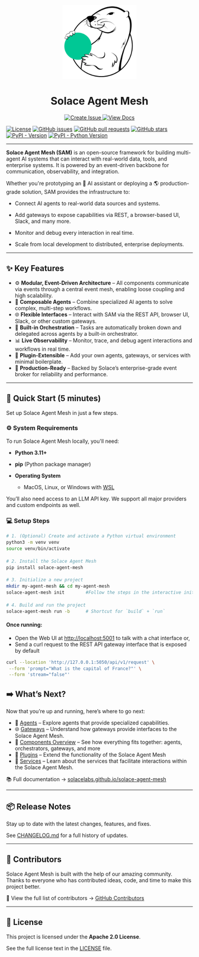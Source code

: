 <p align="center">
  <img src="./docs/static/img/logo.png" alt="Solace Agent Mesh Logo" width="200"/>
</p>

<h1 align="center">Solace Agent Mesh</h1>

<p align="center">
  <a href="https://github.com/SolaceLabs/solace-agent-mesh/issues/new" target="_blank">
    <img src="https://img.shields.io/badge/Create-Issue-blue?style=for-the-badge" alt="Create Issue">
  </a>
<a href="https://solacelabs.github.io/solace-agent-mesh/docs/documentation/getting-started/introduction/" target="_blank">
  <img src="https://img.shields.io/badge/View-Docs-green?style=for-the-badge" alt="View Docs">
</a>
</p>

[![License](https://img.shields.io/github/license/SolaceLabs/solace-agent-mesh)](https://github.com/SolaceLabs/solace-agent-mesh/blob/main/LICENSE)
[![GitHub issues](https://img.shields.io/github/issues/SolaceLabs/solace-agent-mesh?color=red)](https://github.com/SolaceLabs/solace-agent-mesh/issues)
[![GitHub pull requests](https://img.shields.io/github/issues-pr/SolaceLabs/solace-agent-mesh?color=red)](https://github.com/SolaceLabs/solace-agent-mesh/pulls)
[![GitHub stars](https://img.shields.io/github/stars/SolaceLabs/solace-agent-mesh?style=social)](https://github.com/SolaceLabs/solace-agent-mesh/stargazers)
[![PyPI - Version](https://img.shields.io/pypi/v/solace-agent-mesh.svg)](https://pypi.org/project/solace-agent-mesh)
[![PyPI - Python Version](https://img.shields.io/pypi/pyversions/solace-agent-mesh.svg)](https://pypi.org/project/solace-agent-mesh)

---
**Solace Agent Mesh (SAM)** is an open-source framework for building multi-agent AI systems that can interact with real-world data, tools, and enterprise systems. It is powered by an event-driven backbone for communication, observability, and integration.

Whether you're prototyping an 🤖 AI assistant or deploying a 🌎 production-grade solution, SAM provides the infrastructure to:
  - Connect AI agents to real-world data sources and systems.

  - Add gateways to expose capabilities via REST, a browser-based UI, Slack, and many more.

  - Monitor and debug every interaction in real time.

  - Scale from local development to distributed, enterprise deployments.
---

## ✨ Key Features 

- ⚙️ **Modular, Event-Driven Architecture** – All components communicate via events through a central event mesh, enabling loose coupling and high scalability.
- 🤖 **Composable Agents** – Combine specialized AI agents to solve complex, multi-step workflows.
- 🌐 **Flexible Interfaces** – Interact with SAM via the REST API, browser UI, Slack, or other custom gateways.
- 🧠 **Built-in Orchestration** – Tasks are automatically broken down and delegated across agents by a built-in orchestrator.
- 📊 **Live Observability** – Monitor, trace, and debug agent interactions and workflows in real time.
- 🧩 **Plugin-Extensible** – Add your own agents, gateways, or services with minimal boilerplate.
- 🏢 **Production-Ready** – Backed by Solace’s enterprise-grade event broker for reliability and performance.

---
## 🚀 Quick Start (5 minutes)

Set up Solace Agent Mesh in just a few steps.

### ⚙️ System Requirements

To run Solace Agent Mesh locally, you'll need:

- **Python 3.11+**  

- **pip** (Python package manager)

- **Operating System**  
  - MacOS, Linux, or Windows with [WSL](https://learn.microsoft.com/en-us/windows/wsl/)

You’ll also need access to an LLM API key. We support all major providers and custom endpoints as well.  


### 💻 Setup Steps

```bash
# 1. (Optional) Create and activate a Python virtual environment
python3 -m venv venv
source venv/bin/activate

# 2. Install the Solace Agent Mesh
pip install solace-agent-mesh

# 3. Initialize a new project
mkdir my-agent-mesh && cd my-agent-mesh
solace-agent-mesh init        #Follow the steps in the interactive init

# 4. Build and run the project
solace-agent-mesh run -b      # Shortcut for `build` + `run`
```

#### Once running:
 - Open the Web UI at [http://localhost:5001](http://localhost:5001) to talk with a chat interface or,
 - Send a curl request to the REST API gateway interface that is exposed by default

 ```bash
 curl --location 'http://127.0.0.1:5050/api/v1/request' \
  --form 'prompt="What is the capital of France?"' \
  --form 'stream="false"'
```

## ➡️ What’s Next?

Now that you’re up and running, here’s where to go next:

- 🤖 [Agents](https://solacelabs.github.io/solace-agent-mesh/docs/documentation/concepts/agents) – Explore agents that provide specialized capabilities.
- 🌐 [Gateways](https://solacelabs.github.io/solace-agent-mesh/docs/documentation/concepts/gateways) – 	Understand how gateways provide interfaces to the Solace Agent Mesh.
- 🧱 [Components Overview](https://solacelabs.github.io/solace-agent-mesh/docs/documentation/getting-started/component-overview) – See how everything fits together: agents, orchestrators, gateways, and more
- 🧩 [Plugins](https://solacelabs.github.io/solace-agent-mesh/docs/documentation/concepts/plugins) – Extend the functionality of the Solace Agent Mesh
- 🔧 [Services](https://solacelabs.github.io/solace-agent-mesh/docs/documentation/concepts/services) – Learn about the services that facilitate interactions within the Solace Agent Mesh.


📚 Full documentation → [solacelabs.github.io/solace-agent-mesh](https://solacelabs.github.io/solace-agent-mesh)

---

## 📦 Release Notes

Stay up to date with the latest changes, features, and fixes.

See [CHANGELOG.md](CHANGELOG.md) for a full history of updates.

---

## 👥 Contributors

Solace Agent Mesh is built with the help of our amazing community.  
Thanks to everyone who has contributed ideas, code, and time to make this project better.

👀 View the full list of contributors → [GitHub Contributors](https://github.com/SolaceLabs/solace-agent-mesh/graphs/contributors)

---

## 📄 License

This project is licensed under the **Apache 2.0 License**.

See the full license text in the [LICENSE](LICENSE) file.
